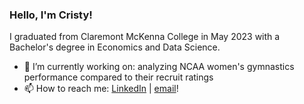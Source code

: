 ### Hello, I'm Cristy!

I graduated from Claremont McKenna College in May 2023 with a Bachelor's degree in Economics and Data Science.

- 🔭 I’m currently working on: analyzing NCAA women's gymnastics performance compared to their recruit ratings
- 📫 How to reach me: [LinkedIn](https://www.linkedin.com/in/cristy-wei/) | [email](mailto:cwei2427@gmail.com)!

<!--
**cristywei/cristywei** is a ✨ _special_ ✨ repository because its `README.md` (this file) appears on your GitHub profile.

Here are some ideas to get you started:

- 🔭 I’m currently working on ...
- 🌱 I’m currently learning ...
- 👯 I’m looking to collaborate on ...
- 🤔 I’m looking for help with ...
- 💬 Ask me about ...
- 📫 How to reach me: ...
- 😄 Pronouns: ...
- ⚡ Fun fact: ...
-->
